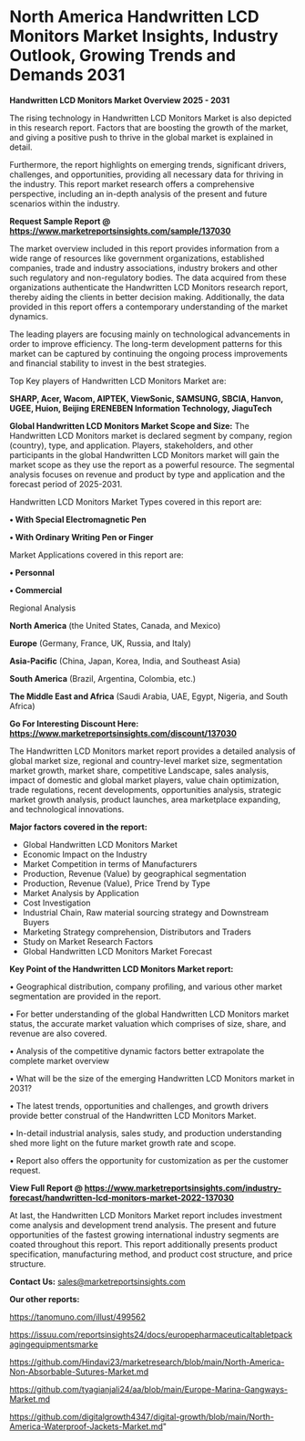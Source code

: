 # North America  Handwritten LCD Monitors Market Insights, Industry Outlook, Growing Trends and Demands 2031

<Strong> Handwritten LCD Monitors Market Overview 2025 - 2031</strong>

The rising technology in Handwritten LCD Monitors Market is also depicted in this research report. Factors that are boosting the growth of the market, and giving a positive push to thrive in the global market is explained in detail.

Furthermore, the report highlights on emerging trends, significant drivers, challenges, and opportunities, providing all necessary data for thriving in the industry. This report market research offers a comprehensive perspective, including an in-depth analysis of the present and future scenarios within the industry.

<strong>Request Sample Report @ <a href=https://www.marketreportsinsights.com/sample/137030>https://www.marketreportsinsights.com/sample/137030</a></strong>

The market overview included in this report provides information from a wide range of resources like government organizations, established companies, trade and industry associations, industry brokers and other such regulatory and non-regulatory bodies. The data acquired from these organizations authenticate the Handwritten LCD Monitors research report, thereby aiding the clients in better decision making. Additionally, the data provided in this report offers a contemporary understanding of the market dynamics.

The leading players are focusing mainly on technological advancements in order to improve efficiency. The long-term development patterns for this market can be captured by continuing the ongoing process improvements and financial stability to invest in the best strategies.

Top Key players of Handwritten LCD Monitors Market are:

<strong>SHARP, Acer, Wacom, AIPTEK, ViewSonic, SAMSUNG, SBCIA, Hanvon, UGEE, Huion, Beijing ERENEBEN Information Technology, JiaguTech</strong>

<strong><b>Global Handwritten LCD Monitors Market Scope and Size:</b></strong>
The Handwritten LCD Monitors market is declared segment by company, region (country), type, and application. Players, stakeholders, and other participants in the global Handwritten LCD Monitors market will gain the market scope as they use the report as a powerful resource. The segmental analysis focuses on revenue and product by type and application and the forecast period of 2025-2031.

Handwritten LCD Monitors Market Types covered in this report are:

<strong>• With Special Electromagnetic Pen

• With Ordinary Writing Pen or Finger</strong>

Market Applications covered in this report are:

<strong>• Personnal

• Commercial</strong> 

Regional Analysis

<strong>North America</strong> (the United States, Canada, and Mexico)

<strong>Europe</strong> (Germany, France, UK, Russia, and Italy)

<strong>Asia-Pacific</strong> (China, Japan, Korea, India, and Southeast Asia)

<strong>South America</strong> (Brazil, Argentina, Colombia, etc.)

<strong>The Middle East and Africa</strong> (Saudi Arabia, UAE, Egypt, Nigeria, and South Africa)

<strong>Go For Interesting Discount Here: <a href=https://www.marketreportsinsights.com/discount/137030>https://www.marketreportsinsights.com/discount/137030</a></strong>

The Handwritten LCD Monitors market report provides a detailed analysis of global market size, regional and country-level market size, segmentation market growth, market share, competitive Landscape, sales analysis, impact of domestic and global market players, value chain optimization, trade regulations, recent developments, opportunities analysis, strategic market growth analysis, product launches, area marketplace expanding, and technological innovations.

<strong><b>Major factors covered in the report:</b></strong>
<ul>
  <li>Global Handwritten LCD Monitors Market </li>
  <li>Economic Impact on the Industry</li>
  <li>Market Competition in terms of Manufacturers</li>
  <li>Production, Revenue (Value) by geographical segmentation</li>
  <li>Production, Revenue (Value), Price Trend by Type</li>
  <li>Market Analysis by Application</li>
  <li>Cost Investigation</li>
  <li>Industrial Chain, Raw material sourcing strategy and Downstream Buyers</li>
  <li>Marketing Strategy comprehension, Distributors and Traders</li>
  <li>Study on Market Research Factors</li>
  <li>Global Handwritten LCD Monitors Market Forecast</li>
</ul>

<strong><b>Key Point of the Handwritten LCD Monitors Market report:</b></strong>

• Geographical distribution, company profiling, and various other market segmentation are provided in the report.

• For better understanding of the global Handwritten LCD Monitors market status, the accurate market valuation which comprises of size, share, and revenue are also covered.

• Analysis of the competitive dynamic factors better extrapolate the complete market overview

• What will be the size of the emerging Handwritten LCD Monitors market in 2031?

• The latest trends, opportunities and challenges, and growth drivers provide better construal of the Handwritten LCD Monitors Market.

• In-detail industrial analysis, sales study, and production understanding shed more light on the future market growth rate and scope.

• Report also offers the opportunity for customization as per the customer request.

<strong><b>View Full Report @ <a href=https://www.marketreportsinsights.com/industry-forecast/handwritten-lcd-monitors-market-2022-137030>https://www.marketreportsinsights.com/industry-forecast/handwritten-lcd-monitors-market-2022-137030</a></b></strong>


At last, the Handwritten LCD Monitors Market report includes investment come analysis and development trend analysis. The present and future opportunities of the fastest growing international industry segments are coated throughout this report. This report additionally presents product specification, manufacturing method, and product cost structure, and price structure.

<strong>Contact Us:</strong>
sales@marketreportsinsights.com

<strong>Our other reports:</strong>

<a href=https://tanomuno.com/illust/499562>https://tanomuno.com/illust/499562</a>

<a href=https://issuu.com/reportsinsights24/docs/europepharmaceuticaltabletpackagingequipmentsmarke>https://issuu.com/reportsinsights24/docs/europepharmaceuticaltabletpackagingequipmentsmarke</a>

<a href=https://github.com/Hindavi23/marketresearch/blob/main/North-America-Non-Absorbable-Sutures-Market.md>https://github.com/Hindavi23/marketresearch/blob/main/North-America-Non-Absorbable-Sutures-Market.md</a>

<a href=https://github.com/tyagianjali24/aa/blob/main/Europe-Marina-Gangways-Market.md>https://github.com/tyagianjali24/aa/blob/main/Europe-Marina-Gangways-Market.md</a>

<a href=https://github.com/digitalgrowth4347/digital-growth/blob/main/North-America-Waterproof-Jackets-Market.md>https://github.com/digitalgrowth4347/digital-growth/blob/main/North-America-Waterproof-Jackets-Market.md</a>"
